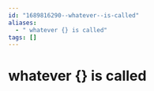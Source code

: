```yaml
---
id: "1689816290--whatever--is-called"
aliases:
  - " whatever {} is called"
tags: []
---
```


#  whatever {} is called
